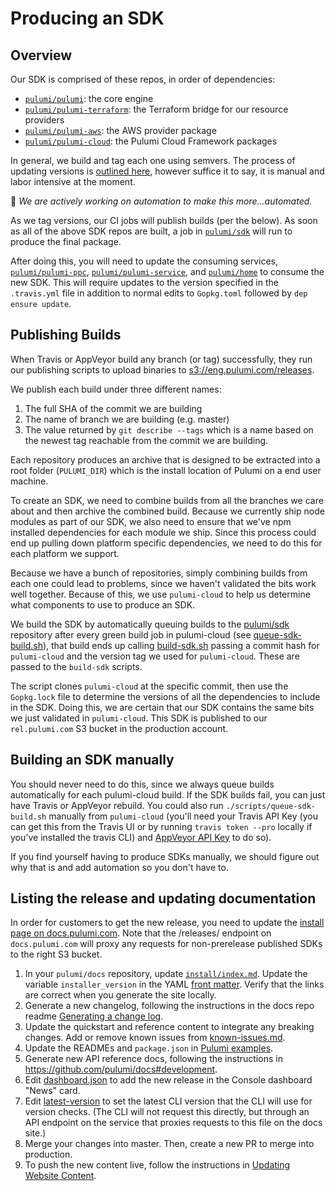 # Producing an SDK

## Overview

Our SDK is comprised of these repos, in order of dependencies:

* [`pulumi/pulumi`](https://github.com/pulumi/pulumi): the core engine
* [`pulumi/pulumi-terraform`](https://github.com/pulumi/pulumi-terraform): the Terraform bridge for our resource providers
* [`pulumi/pulumi-aws`](https://github.com/pulumi/pulumi-aws): the AWS provider package
* [`pulumi/pulumi-cloud`](https://github.com/pulumi/pulumi-cloud): the Pulumi Cloud Framework packages

In general, we build and tag each one using semvers.  The process of updating versions is [outlined here](https://github.com/pulumi/home/wiki/Managing-Repo-Versions), however suffice it to say, it is manual and labor intensive at the moment.

:construction: *We are actively working on automation to make this more...automated.*

As we tag versions, our CI jobs will publish builds (per the below).  As soon as all of the above SDK repos are built, a job in [`pulumi/sdk`](https://github.com/pulumi/sdk) will run to produce the final package.

After doing this, you will need to update the consuming services, [`pulumi/pulumi-ppc`](https://github.com/pulumi/pulumi-ppc), [`pulumi/pulumi-service`](https://github.com/pulumi/pulumi-service), and [`pulumi/home`](https://github.com/pulumi/home) to consume the new SDK. This will require updates to the version specified in the `.travis.yml` file in addition to normal edits to `Gopkg.toml` followed by `dep ensure update`.

## Publishing Builds

When Travis or AppVeyor build any branch (or tag) successfully, they run our publishing scripts to upload binaries to [s3://eng.pulumi.com/releases](https://s3.console.aws.amazon.com/s3/buckets/eng.pulumi.com/releases/?region=us-east-1#).

We publish each build under three different names:
1. The full SHA of the commit we are building
2. The name of branch we are building (e.g. master)
3. The value returned by `git describe --tags` which is a name based on the newest tag reachable from the commit we are building.

Each repository produces an archive that is designed to be extracted into a root folder (`PULUMI_DIR`) which is the install location of Pulumi on a end user machine.

To create an SDK, we need to combine builds from all the branches we care about and then archive the combined build. Because we currently ship node modules as part of our SDK, we also need to ensure that we've npm installed dependencies for each module we ship. Since this process could end up pulling down platform specific dependencies, we need to do this for each platform we support.

Because we have a bunch of repositories, simply combining builds from each one could lead to problems, since we haven't validated the bits work well together. Because of this, we use `pulumi-cloud` to help us determine what components to use to produce an SDK.

We build the SDK by automatically queuing builds to the [pulumi/sdk](https://github.com/pulumi/sdk) repository after every green build job in pulumi-cloud (see [queue-sdk-build.sh](https://github.com/pulumi/pulumi-cloud/blob/master/scripts/queue-sdk-build.sh)), that build ends up calling [build-sdk.sh](https://github.com/pulumi/sdk/blob/master/scripts/build-sdk.sh) passing a commit hash for `pulumi-cloud` and the version tag we used for `pulumi-cloud`. These are passed to the `build-sdk` scripts.

The script clones `pulumi-cloud` at the specific commit, then use the `Gopkg.lock` file to determine the versions of all the dependencies to include in the SDK. Doing this, we are certain that our SDK contains the same bits we just validated in `pulumi-cloud`.  This SDK is published to our `rel.pulumi.com` S3 bucket in the production account.

## Building an SDK manually

You should never need to do this, since we always queue builds automatically for each pulumi-cloud build. If the SDK builds fail, you can just have Travis or AppVeyor rebuild. You could also run `./scripts/queue-sdk-build.sh` manually from `pulumi-cloud` (you'll need your Travis API Key (you can get this from the Travis UI or by running `travis token --pro` locally if you've installed the travis CLI) and [AppVeyor API Key](https://ci.appveyor.com/api-token) to do so).

If you find yourself having to produce SDKs manually, we should figure out why that is and add automation so you don't have to.

## Listing the release and updating documentation

In order for customers to get the new release, you need to update the [install page on docs.pulumi.com](https://docs.pulumi.com/install/). Note that the /releases/ endpoint on `docs.pulumi.com` will proxy any requests for non-prerelease published SDKs to the right S3 bucket.

1. In your `pulumi/docs` repository, update [`install/index.md`](https://github.com/pulumi/docs/blob/master/install/index.md). Update the variable `installer_version` in the YAML [front matter](https://jekyllrb.com/docs/frontmatter/). Verify that the links are correct when you generate the site locally.
2. Generate a new changelog, following the instructions in the docs repo readme [Generating a change log](https://github.com/pulumi/docs#generating-a-change-log).
3. Update the quickstart and reference content to integrate any breaking changes. Add or remove known issues from [known-issues.md](https://github.com/pulumi/docs/blob/master/reference/known-issues.md).
4. Update the READMEs and `package.json` in [Pulumi examples](https://github.com/pulumi/examples). 
5. Generate new API reference docs, following the instructions in https://github.com/pulumi/docs#development. 
6. Edit [dashboard.json](https://github.com/pulumi/docs/blob/master/dashboard.json) to add the new release in the Console dashboard "News" card.
7. Edit [latest-version](https://github.com/pulumi/docs/blob/master/latest-version) to set the latest CLI version that the CLI will use for version checks. (The CLI will not request this directly, but through an API endpoint on the service that proxies requests to this file on the docs site.)
8. Merge your changes into master. Then, create a new PR to merge into production.
9. To push the new content live, follow the instructions in [Updating Website Content](https://github.com/pulumi/home/wiki/Updating-the-Docs-Website#updating-website-content).